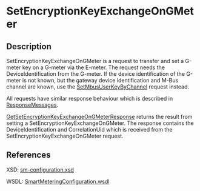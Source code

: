 # SetEncryptionKeyExchangeOnGMeter

## Description

SetEncryptionKeyExchangeOnGMeter is a request to transfer and set a G-meter key on a G-meter via the E-meter. The request needs the DeviceIdentification from the G-meter. If the device identification of the G-meter is not known, but the gateway device identification and M-Bus channel are known, use the [SetMbusUserKeyByChannel](setmbususerkeybychannel.md) request instead.

All requests have similar response behaviour which is described in [ResponseMessages](../../responsemessages.md).

[GetSetEncryptionKeyExchangeOnGMeterResponse](getsetencryptionkeyexchangeongmeterresponse.md) returns the result from setting a SetEncryptionKeyExchangeOnGMeter. The response contains the DeviceIdentification and CorrelationUid which is received from the SetEncryptionKeyExchangeOnGMeter request.

## References

XSD: [sm-configuration.xsd](https://github.com/OSGP/open-smart-grid-platform/blob/development/osgp/shared/osgp-ws-smartmetering/src/main/resources/schemas/sm-configuration.xsd)

WSDL: [SmartMeteringConfiguration.wsdl](https://github.com/OSGP/open-smart-grid-platform/blob/development/osgp/shared/osgp-ws-smartmetering/src/main/resources/SmartMeteringConfiguration.wsdl)

